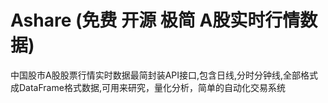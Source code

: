 # Ashare (免费 开源 极简 A股实时行情数据)
中国股市A股股票行情实时数据最简封装API接口,包含日线,分时分钟线,全部格式成DataFrame格式数据,可用来研究，量化分析，简单的自动化交易系统
